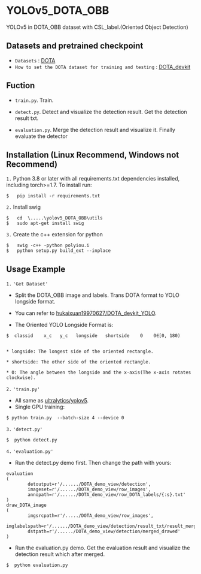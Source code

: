 # YOLOv5_DOTA_OBB
YOLOv5 in DOTA_OBB dataset with CSL_label.(Oriented Object Detection)


## Datasets and pretrained checkpoint
* `Datasets` : [DOTA](https://captain-whu.github.io/DOTA/dataset.html)
* `How to set the DOTA dataset for training and testing` : [DOTA_devkit](https://github.com/CAPTAIN-WHU/DOTA_devkit)


## Fuction
* `train.py`.  Train.

* `detect.py`. Detect and visualize the detection result. Get the detection result txt.

* `evaluation.py`.  Merge the detection result and visualize it. Finally evaluate the detector



## Installation  (Linux Recommend, Windows not Recommend)
`1.` Python 3.8 or later with all requirements.txt dependencies installed, including torch>=1.7. To install run:
```
$   pip install -r requirements.txt
```
`2.` Install swig
```
$   cd  \.....\yolov5_DOTA_OBB\utils
$   sudo apt-get install swig
```
`3.` Create the c++ extension for python
```
$   swig -c++ -python polyiou.i
$   python setup.py build_ext --inplace
```

## Usage Example
`1.` `'Get Dataset' `
 
* Split the DOTA_OBB image and labels. Trans DOTA format to YOLO longside format.

* You can refer to  [hukaixuan19970627/DOTA_devkit_YOLO](https://github.com/hukaixuan19970627/DOTA_devkit_YOLO).

* The Oriented YOLO Longside Format is:

```
$  classid    x_c   y_c   longside   shortside    Θ    Θ∈[0, 180)


* longside: The longest side of the oriented rectangle.

* shortside: The other side of the oriented rectangle.

* Θ: The angle between the longside and the x-axis(The x-axis rotates clockwise).
```


`2.` `'train.py'` 

* All same as [ultralytics/yolov5](https://github.com/ultralytics/yolov5).
* Single GPU training:
```
$ python train.py  --batch-size 4 --device 0
```


`3.` `'detect.py'` 
    

```
$  python detect.py
```


`4.` `'evaluation.py'` 

* Run the detect.py demo first. Then change the path with yours:
```
evaluation
(
        detoutput=r'/....../DOTA_demo_view/detection',
        imageset=r'/....../DOTA_demo_view/row_images',
        annopath=r'/....../DOTA_demo_view/row_DOTA_labels/{:s}.txt'
)
draw_DOTA_image
(
        imgsrcpath=r'/...../DOTA_demo_view/row_images',
        imglabelspath=r'/....../DOTA_demo_view/detection/result_txt/result_merged',
        dstpath=r'/....../DOTA_demo_view/detection/merged_drawed'
)
```

* Run the evaluation.py demo. Get the evaluation result and visualize the detection result which after merged.
```
$  python evaluation.py
```
